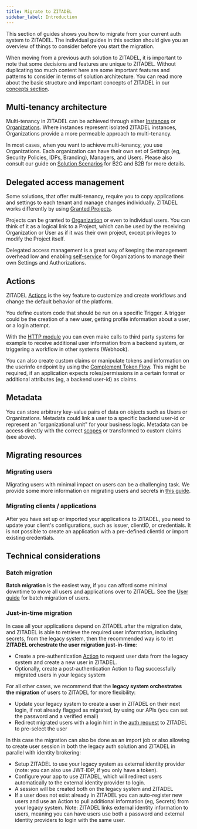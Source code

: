 ```yaml
---
title: Migrate to ZITADEL
sidebar_label: Introduction
---
```


This section of guides shows you how to migrate from your current auth system to ZITADEL.
The individual guides in this section should give you an overview of things to consider before you start the migration.

When moving from a previous auth solution to ZITADEL, it is important to note that some decisions and features are unique to ZITADEL.
Without duplicating too much content here are some important features and patterns to consider in terms of solution architecture.
You can read more about the basic structure and important concepts of ZITADEL in our [concepts section](/docs/concepts/).

## Multi-tenancy architecture

Multi-tenancy in ZITADEL can be achieved through either [Instances](/docs/concepts/structure/instance) or [Organizations](/docs/concepts/structure/organizations).
Where instances represent isolated ZITADEL instances, Organizations provide a more permeable approach to multi-tenancy.

In most cases, when you want to achieve multi-tenancy, you use Organizations. Each organization can have their own set of Settings (eg, Security Policies, IDPs, Branding), Managers, and Users.
Please also consult our guide on [Solution Scenarios](/docs/guides/solution-scenarios/introduction
) for B2C and B2B for more details.

## Delegated access management

Some solutions, that offer multi-tenancy, require you to copy applications and settings to each tenant and manage changes individually.
ZITADEL works differently by using [Granted Projects](/docs/concepts/structure/granted_projects).

Projects can be granted to [Organization](/docs/concepts/structure/projects#granted-organizations) or even to individual users.
You can think of it as a logical link to a Project, which can be used by the receiving Organization or User as if it was their own project, except privileges to modify the Project itself.

Delegated access management is a great way of keeping the management overhead low and enabling [self-service](/docs/concepts/features/selfservice#managers-in-delegation) for Organizations to manage their own Settings and Authorizations.

## Actions

ZITADEL [Actions](/docs/apis/actions/introduction) is the key feature to customize and create workflows and change the default behavior of the platform.

You define custom code that should be run on a specific Trigger.
A trigger could be the creation of a new user, getting profile information about a user, or a login attempt.

With the [HTTP module](/docs/apis/actions/modules) you can even make calls to third party systems for example to receive additional user information from a backend system, or triggering a workflow in other systems (Webhook).

You can also create custom claims or manipulate tokens and information on the userinfo endpoint by using the [Complement Token Flow](/docs/apis/actions/complement-token).
This might be required, if an application expects roles/permissions in a certain format or additional attributes (eg, a backend user-id) as claims.

## Metadata

You can store arbitrary key-value pairs of data on objects such as Users or Organizations.
Metadata could link a user to a specific backend user-id or represent an "organizational unit" for your business logic.
Metadata can be access directly with the correct [scopes](/docs/apis/openidoauth/scopes#reserved-scopes) or transformed to custom claims (see above).

## Migrating resources

### Migrating users

Migrating users with minimal impact on users can be a challenging task.
We provide some more information on migrating users and secrets in [this guide](./users.md).

### Migrating clients / applications

After you have set up or imported your applications to ZITADEL, you need to update your client's configurations, such as issuer, clientID, or credentials.
It is not possible to create an application with a pre-defined clientId or import existing credentials.

## Technical considerations

### Batch migration

**Batch migration** is the easiest way, if you can afford some minimal downtime to move all users and applications over to ZITADEL.
See the [User guide](./users.md) for batch migration of users.

### Just-in-time migration

In case all your applications depend on ZITADEL after the migration date, and ZITADEL is able to retrieve the required user information, including secrets, from the legacy system, then the recommended way is to let **ZITADEL orchestrate the user migration just-in-time**:

- Create a pre-authentication [Action](/docs/apis/actions/introduction) to request user data from the legacy system and create a new user in ZITADEL.
- Optionally, create a post-authentication Action to flag successfully migrated users in your legacy system

For all other cases, we recommend that the **legacy system orchestrates the migration** of users to ZITADEL for more flexibility:

- Update your legacy system to create a user in ZITADEL on their next login, if not already flagged as migrated, by using our APIs (you can set the password and a verified email)
- Redirect migrated users with a login hint in the [auth request](/docs/apis/openidoauth/authrequest.mdx) to ZITADEL to pre-select the user

In this case the migration can also be done as an import job or also allowing to create user session in both the legacy auth solution and ZITADEL in parallel with identity brokering:

- Setup ZITADEL to use your legacy system as external identity provider (note: you can also use JWT-IDP, if you only have a token).
- Configure your app to use ZITADEL, which will redirect users automatically to the external identity provider to login.
- A session will be created both on the legacy system and ZITADEL
- If a user does not exist already in ZITADEL you can auto-register new users and use an Action to pull additional information (eg, Secrets) from your legacy system. Note: ZITADEL links external identity information to users, meaning you can have users use both a password and external identity providers to login with the same user.
